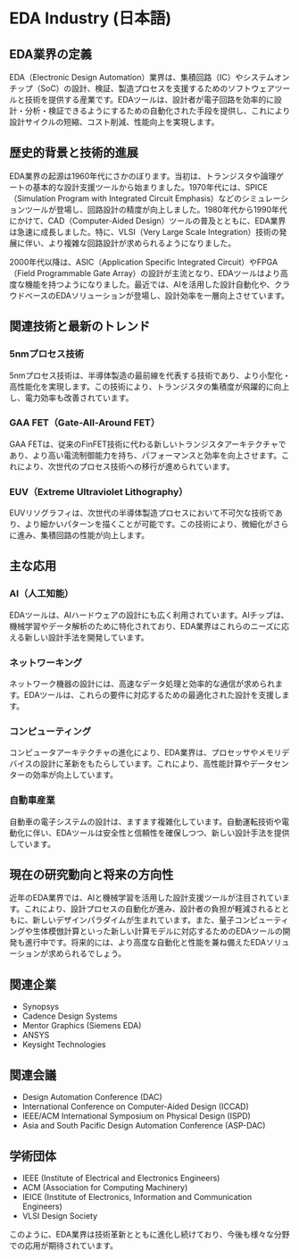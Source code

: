 # EDA Industry (日本語)

## EDA業界の定義

EDA（Electronic Design Automation）業界は、集積回路（IC）やシステムオンチップ（SoC）の設計、検証、製造プロセスを支援するためのソフトウェアツールと技術を提供する産業です。EDAツールは、設計者が電子回路を効率的に設計・分析・検証できるようにするための自動化された手段を提供し、これにより設計サイクルの短縮、コスト削減、性能向上を実現します。

## 歴史的背景と技術的進展

EDA業界の起源は1960年代にさかのぼります。当初は、トランジスタや論理ゲートの基本的な設計支援ツールから始まりました。1970年代には、SPICE（Simulation Program with Integrated Circuit Emphasis）などのシミュレーションツールが登場し、回路設計の精度が向上しました。1980年代から1990年代にかけて、CAD（Computer-Aided Design）ツールの普及とともに、EDA業界は急速に成長しました。特に、VLSI（Very Large Scale Integration）技術の発展に伴い、より複雑な回路設計が求められるようになりました。

2000年代以降は、ASIC（Application Specific Integrated Circuit）やFPGA（Field Programmable Gate Array）の設計が主流となり、EDAツールはより高度な機能を持つようになりました。最近では、AIを活用した設計自動化や、クラウドベースのEDAソリューションが登場し、設計効率を一層向上させています。

## 関連技術と最新のトレンド

### 5nmプロセス技術

5nmプロセス技術は、半導体製造の最前線を代表する技術であり、より小型化・高性能化を実現します。この技術により、トランジスタの集積度が飛躍的に向上し、電力効率も改善されています。

### GAA FET（Gate-All-Around FET）

GAA FETは、従来のFinFET技術に代わる新しいトランジスタアーキテクチャであり、より高い電流制御能力を持ち、パフォーマンスと効率を向上させます。これにより、次世代のプロセス技術への移行が進められています。

### EUV（Extreme Ultraviolet Lithography）

EUVリソグラフィは、次世代の半導体製造プロセスにおいて不可欠な技術であり、より細かいパターンを描くことが可能です。この技術により、微細化がさらに進み、集積回路の性能が向上します。

## 主な応用

### AI（人工知能）

EDAツールは、AIハードウェアの設計にも広く利用されています。AIチップは、機械学習やデータ解析のために特化されており、EDA業界はこれらのニーズに応える新しい設計手法を開発しています。

### ネットワーキング

ネットワーク機器の設計には、高速なデータ処理と効率的な通信が求められます。EDAツールは、これらの要件に対応するための最適化された設計を支援します。

### コンピューティング

コンピュータアーキテクチャの進化により、EDA業界は、プロセッサやメモリデバイスの設計に革新をもたらしています。これにより、高性能計算やデータセンターの効率が向上しています。

### 自動車産業

自動車の電子システムの設計は、ますます複雑化しています。自動運転技術や電動化に伴い、EDAツールは安全性と信頼性を確保しつつ、新しい設計手法を提供しています。

## 現在の研究動向と将来の方向性

近年のEDA業界では、AIと機械学習を活用した設計支援ツールが注目されています。これにより、設計プロセスの自動化が進み、設計者の負担が軽減されるとともに、新しいデザインパラダイムが生まれています。また、量子コンピューティングや生体模倣計算といった新しい計算モデルに対応するためのEDAツールの開発も進行中です。将来的には、より高度な自動化と性能を兼ね備えたEDAソリューションが求められるでしょう。

## 関連企業

- Synopsys
- Cadence Design Systems
- Mentor Graphics (Siemens EDA)
- ANSYS
- Keysight Technologies

## 関連会議

- Design Automation Conference (DAC)
- International Conference on Computer-Aided Design (ICCAD)
- IEEE/ACM International Symposium on Physical Design (ISPD)
- Asia and South Pacific Design Automation Conference (ASP-DAC)

## 学術団体

- IEEE (Institute of Electrical and Electronics Engineers)
- ACM (Association for Computing Machinery)
- IEICE (Institute of Electronics, Information and Communication Engineers)
- VLSI Design Society

このように、EDA業界は技術革新とともに進化し続けており、今後も様々な分野での応用が期待されています。